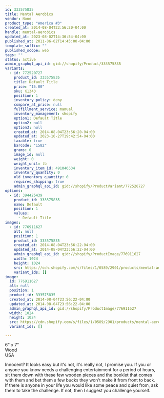 ```yaml
---
id: 333575835
title: Mental Aerobics
vendor: None
product_type: "America #3"
created_at: 2014-08-04T23:56:20-04:00
handle: mental-aerobics
updated_at: 2023-08-02T14:36:54-04:00
published_at: 2011-06-02T14:45:00-04:00
template_suffix: ""
published_scope: web
tags: ""
status: active
admin_graphql_api_id: gid://shopify/Product/333575835
variants:
  - id: 772520727
    product_id: 333575835
    title: Default Title
    price: "15.00"
    sku: K1343
    position: 1
    inventory_policy: deny
    compare_at_price: null
    fulfillment_service: manual
    inventory_management: shopify
    option1: Default Title
    option2: null
    option3: null
    created_at: 2014-08-04T23:56:20-04:00
    updated_at: 2023-10-27T19:42:54-04:00
    taxable: true
    barcode: "1582"
    grams: 0
    image_id: null
    weight: 0
    weight_unit: lb
    inventory_item_id: 491046534
    inventory_quantity: 0
    old_inventory_quantity: 0
    requires_shipping: true
    admin_graphql_api_id: gid://shopify/ProductVariant/772520727
options:
  - id: 394425439
    product_id: 333575835
    name: Default
    position: 1
    values:
      - Default Title
images:
  - id: 776911627
    alt: null
    position: 1
    product_id: 333575835
    created_at: 2014-08-04T23:56:22-04:00
    updated_at: 2014-08-04T23:56:22-04:00
    admin_graphql_api_id: gid://shopify/ProductImage/776911627
    width: 1024
    height: 1024
    src: https://cdn.shopify.com/s/files/1/0589/2901/products/mental-aerobics.jpeg?v=1407210982
    variant_ids: []
image:
  id: 776911627
  alt: null
  position: 1
  product_id: 333575835
  created_at: 2014-08-04T23:56:22-04:00
  updated_at: 2014-08-04T23:56:22-04:00
  admin_graphql_api_id: gid://shopify/ProductImage/776911627
  width: 1024
  height: 1024
  src: https://cdn.shopify.com/s/files/1/0589/2901/products/mental-aerobics.jpeg?v=1407210982
  variant_ids: []

---
```


6" x 7"  
Wood  
USA

Innocent? It looks easy but it's not, it's really not, I promise you. If you or anyone you know needs a challenging entertainment for a period of hours, sit them down with these few wooden pieces and the booklet that comes with them and bet them a few bucks they won't make it from front to back. If there is anyone in your life you would like some peace and quiet from, ask them to take the challenge. If not, then I suggest you challenge yourself.